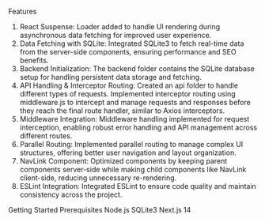 Features
1. React Suspense: Loader added to handle UI rendering during asynchronous data fetching for improved user experience.
2. Data Fetching with SQLite: Integrated SQLite3 to fetch real-time data from the server-side components, ensuring performance and SEO benefits.
3. Backend Initialization: The backend folder contains the SQLite database setup for handling persistent data storage and fetching.
4. API Handling & Interceptor Routing: Created an api folder to handle different types of requests. Implemented interceptor routing using middleware.js to intercept and manage requests and responses before they reach the final route handler, similar to Axios interceptors.
5. Middleware Integration: Middleware handling implemented for request interception, enabling robust error handling and API management across different routes.
6. Parallel Routing: Implemented parallel routing to manage complex UI structures, offering better user navigation and layout organization.
7. NavLink Component: Optimized components by keeping parent components server-side while making child components like NavLink client-side, reducing unnecessary re-rendering.
8. ESLint Integration: Integrated ESLint to ensure code quality and maintain consistency across the project.


Getting Started
Prerequisites
Node.js
SQLite3
Next.js 14
